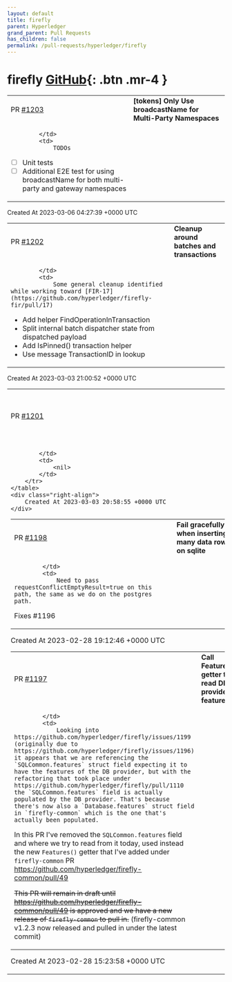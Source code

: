 ```yaml
---
layout: default
title: firefly
parent: Hyperledger
grand_parent: Pull Requests
has_children: false
permalink: /pull-requests/hyperledger/firefly
---
```


# firefly <span class="fs-3 right-align">[GitHub](https://github.com/hyperledger/firefly){: .btn .mr-4 }</span>


<div>
    <table>
        <tr>
            <td>
                PR <a href="https://github.com/hyperledger/firefly/pull/1203" class=".btn">#1203</a>
            </td>
            <td>
                <b>
                    [tokens] Only Use broadcastName for Multi-Party Namespaces
                </b>
            </td>
        </tr>
        <tr>
            <td>
                
            </td>
            <td>
                TODOs
- [ ] Unit tests
- [ ] Additional E2E test for using broadcastName for both multi-party and gateway namespaces
            </td>
        </tr>
    </table>
    <div class="right-align">
        Created At 2023-03-06 04:27:39 +0000 UTC
    </div>
</div>

<div>
    <table>
        <tr>
            <td>
                PR <a href="https://github.com/hyperledger/firefly/pull/1202" class=".btn">#1202</a>
            </td>
            <td>
                <b>
                    Cleanup around batches and transactions
                </b>
            </td>
        </tr>
        <tr>
            <td>
                
            </td>
            <td>
                Some general cleanup identified while working toward [FIR-17](https://github.com/hyperledger/firefly-fir/pull/17)

* Add helper FindOperationInTransaction
* Split internal batch dispatcher state from dispatched payload
* Add IsPinned() transaction helper
* Use message TransactionID in lookup
            </td>
        </tr>
    </table>
    <div class="right-align">
        Created At 2023-03-03 21:00:52 +0000 UTC
    </div>
</div>

<div>
    <table>
        <tr>
            <td>
                PR <a href="https://github.com/hyperledger/firefly/pull/1201" class=".btn">#1201</a>
            </td>
            <td>
                <b>
                    Run Solidity tests on GitHub PRs
                </b>
            </td>
        </tr>
        <tr>
            <td>
                
            </td>
            <td>
                <nil>
            </td>
        </tr>
    </table>
    <div class="right-align">
        Created At 2023-03-03 20:58:55 +0000 UTC
    </div>
</div>

<div>
    <table>
        <tr>
            <td>
                PR <a href="https://github.com/hyperledger/firefly/pull/1198" class=".btn">#1198</a>
            </td>
            <td>
                <b>
                    Fail gracefully when inserting many data rows on sqlite
                </b>
            </td>
        </tr>
        <tr>
            <td>
                
            </td>
            <td>
                Need to pass requestConflictEmptyResult=true on this path, the same as we do on the postgres path.

Fixes #1196
            </td>
        </tr>
    </table>
    <div class="right-align">
        Created At 2023-02-28 19:12:46 +0000 UTC
    </div>
</div>

<div>
    <table>
        <tr>
            <td>
                PR <a href="https://github.com/hyperledger/firefly/pull/1197" class=".btn">#1197</a>
            </td>
            <td>
                <b>
                    Call Features() getter to read DB provider features
                </b>
            </td>
        </tr>
        <tr>
            <td>
                
            </td>
            <td>
                Looking into https://github.com/hyperledger/firefly/issues/1199 (originally due to https://github.com/hyperledger/firefly/issues/1196) it appears that we are referencing the `SQLCommon.features` struct field expecting it to have the features of the DB provider, but with the refactoring that took place under https://github.com/hyperledger/firefly/pull/1110 the `SQLCommon.features` field is actually populated by the DB provider. That's because there's now also a `Database.features` struct field in `firefly-common` which is the one that's actually been populated.

In this PR I've removed the `SQLCommon.features` field and where we try to read from it today, used instead the new `Features()` getter that I've added under `firefly-common` PR https://github.com/hyperledger/firefly-common/pull/49

~~This PR will remain in draft until https://github.com/hyperledger/firefly-common/pull/49 is approved and we have a new release of `firefly-common` to pull in.~~ (firefly-common v1.2.3 now released and pulled in under the latest commit)
            </td>
        </tr>
    </table>
    <div class="right-align">
        Created At 2023-02-28 15:23:58 +0000 UTC
    </div>
</div>


